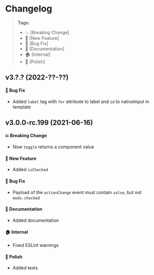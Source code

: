 Changelog
=========

> **Tags:**
> - :boom:       [Breaking Change]
> - :rocket:     [New Feature]
> - :bug:        [Bug Fix]
> - :memo:       [Documentation]
> - :house:      [Internal]
> - :nail_care:  [Polish]

## v3.?.? (2022-??-??)

#### :bug: Bug Fix

* Added `label` tag with `for` attribute to label and `id` to nativeInput in template

## v3.0.0-rc.199 (2021-06-16)

#### :boom: Breaking Change

* Now `toggle` returns a component value

#### :rocket: New Feature

* Added `isChecked`

#### :bug: Bug Fix

* Payload of the `actionChange` event must contain `value`, but not `mods.checked`

#### :memo: Documentation

* Added documentation

#### :house: Internal

* Fixed ESLint warnings

#### :nail_care: Polish

* Added tests
